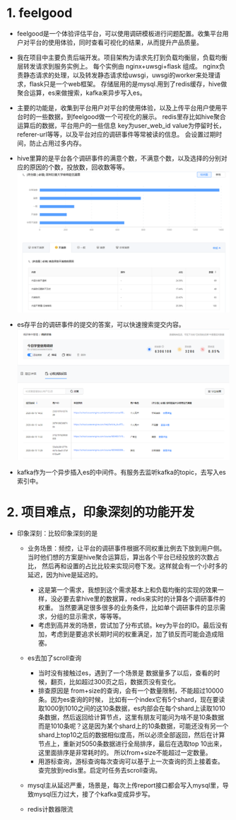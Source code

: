 # 1. feelgood
- feelgood是一个体验评估平台，可以使用调研模板进行问题配置。收集平台用户对平台的使用体验，同时查看可视化的结果，从而提升产品质量。

- 我在项目中主要负责后端开发。项目架构为请求先打到负载均衡层，负载均衡层转发请求到服务实例上。
每个实例由 nginx+uwsgi+flask 组成。 nginx负责静态请求的处理，以及转发静态请求给uwsgi，uwsgi的worker来处理请求，flask只是一个web框架。
存储层用的是mysql.用到了redis缓存，hive做聚合运算，es来做搜索，kafka来异步写入es。

- 主要的功能是，收集到平台用户对平台的使用体验，以及上传平台用户使用平台时的一些数据，到feelgood做一个可视化的展示。
redis里存比如hive聚合运算后的数据，平台用户的一些信息 key为user_web_id value为停留时长，referer-url等等，以及平台对应的调研事件等常被读的信息。
会设置过期时间，防止占用过多内存。

- hive里算的是平台各个调研事件的满意个数，不满意个数，以及选择的分别对应的原因的个数，投放数，回收数等等。
![](figure/feelgood.png)
- es存平台的调研事件的提交的答案，可以快速搜索提交内容。
![](figure/feelgood1.png)
- kafka作为一个异步插入es的中间件。有服务去监听kafka的topic，去写入es索引中。

# 2. 项目难点，印象深刻的功能开发
- 印象深刻：比较印象深刻的是

    - 业务场景：频控，让平台的调研事件根据不同权重比例去下放到用户侧。当时他们想的方案是hive聚合运算后，算出各个平台已经投放的次数占比，
    然后再和设置的占比比较来实现问卷下发。这样就会有一个小时多的延迟，因为hive是延迟的。
        - 这是第一个需求，我想到这个需求基本上和负载均衡的实现的效果一样，没必要去拿hive里的数据算，redis来实时的计算各个调研事件的权重。
        当然要满足很多很多的业务条件，比如单个调研事件的显示需求，分组的显示需求，等等等。
        - 考虑到高并发的场景，尝试加了分布式锁。key为平台的ID。最后没有加，考虑到是要追求长期时间的权重满足，加了锁反而可能会造成阻塞。
    
    - es去加了scroll查询
        - 当时没有接触过es，遇到了一个场景是 数据量多了以后，查看的时候，翻页，比如超过300页之后，数据页没有变化。
        - 排查原因是 from+size的查询，会有一个数量限制，不能超过10000条。因为es查询的时候，
        比如有一个index它有5个shard，现在要读取1000到1010之间的这10条数据，es内部会在每个shard上读取1010条数据，然后返回给计算节点，这里有朋友可能问为啥不是10条数据而是1010条呢？这是因为某个shard上的10条数据，可能还没有另一个shard上top10之后的数据相似度高，所以必须全部返回，然后在计算节点上，重新对5050条数据进行全局排序，最后在选取top 10出来，这里面排序是非常耗时的。
        所以from+size不能超过一定数量。
        - 用游标查询，游标查询每次查询可以基于上一次查询的页上接着查。查完放到redis里。启定时任务去scroll查询。
        
    - mysql主从延迟严重，场景是，每次上传report接口都会写入mysql里，导致mysql压力过大，接了个kafka变成异步写。
    
    - redis计数器限流
    
